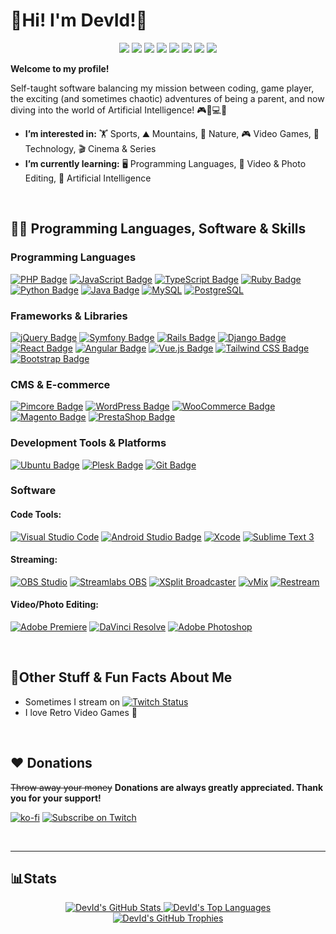 # :metal:Hi! I'm DevId!:metal:

<p align="center">
  <a href="https://www.linkedin.com/in/davidbuxarrais"><img src="https://img.shields.io/badge/David_Buxarrais-0A66C2?style=flat&logo=linkedin&logoColor=white"></a>
  <a href="https://devid.aixeta.com/"><img src="https://img.shields.io/badge/Aixeta-FF8000?style=flat&logo=firefox&logoColor=white"></a>
  <a href="https://bsky.app/profile/devidcat.bsky.social"><img src="https://img.shields.io/badge/Bluesky-1DA1F2?style=flat&logo=bluesky&logoColor=white"></a>
  <a href="https://youtube.com/@devidcat"><img src="https://img.shields.io/badge/Devidcat-FF0000?style=flat&logo=youtube&logoColor=white"></a>
  <a href="https://www.twitch.tv/devidcat"><img src="https://img.shields.io/badge/Devidcat-6441a5?style=flat&logo=twitch&logoColor=white"></a>
  <a href="https://tiktok.com/@devidcat"><img src="https://img.shields.io/badge/TikTok-000000?style=flat&logo=tiktok&logoColor=white"></a>
  <a href="https://instagram.com/davedarck"><img src="https://img.shields.io/badge/Instagram-E4405F?style=flat&logo=instagram&logoColor=white"></a>
  <a href="https://github.com/genfish"><img src="https://img.shields.io/badge/Genfish-181717?style=flat&logo=github&logoColor=white"></a>
</p>

**Welcome to my profile!**

Self-taught software balancing my mission between coding, game player, the exciting (and sometimes chaotic) adventures of being a parent, and now diving into the world of Artificial Intelligence! 🎮👶💻🤖

- **I’m interested in:** :weight_lifting: Sports, :mountain: Mountains, :mushroom: Nature, :video_game: Video Games, :rocket: Technology, 🎬 Cinema & Series
- **I’m currently learning:** 🖥️ Programming Languages, 🎥 Video & Photo Editing, 🤖 Artificial Intelligence
<br>

## :man_technologist: Programming Languages, Software & Skills

### Programming Languages
[![PHP Badge](https://img.shields.io/badge/PHP-777BB4?style=flat&logo=php&logoColor=white)](#)
[![JavaScript Badge](https://img.shields.io/badge/JavaScript-F7DF1E?style=flat&logo=javascript&logoColor=black)](#)
[![TypeScript Badge](https://img.shields.io/badge/TypeScript-3178C6?style=flat&logo=typescript&logoColor=white)](#)
[![Ruby Badge](https://img.shields.io/badge/Ruby-CC342D?style=flat&logo=ruby&logoColor=white)](#)
[![Python Badge](https://img.shields.io/badge/Python-3776AB?style=flat&logo=python&logoColor=white)](#)
[![Java Badge](https://img.shields.io/badge/Java-007396?style=flat&logo=java&logoColor=white)](#)
[![MySQL](https://img.shields.io/badge/Database-MySQL-4479A1)](https://www.mysql.com/)
[![PostgreSQL](https://img.shields.io/badge/Database-PostgreSQL-336791)](https://www.postgresql.org/)

### Frameworks & Libraries
[![jQuery Badge](https://img.shields.io/badge/jQuery-0769AD?style=flat&logo=jquery&logoColor=white)](#)
[![Symfony Badge](https://img.shields.io/badge/Symfony-000000?style=flat&logo=symfony&logoColor=white)](#)
[![Rails Badge](https://img.shields.io/badge/Rails-CC0000?style=flat&logo=ruby-on-rails&logoColor=white)](#)
[![Django Badge](https://img.shields.io/badge/Django-092E20?style=flat&logo=django&logoColor=white)](#)
[![React Badge](https://img.shields.io/badge/React-61DAFB?style=flat&logo=react&logoColor=black)](#)
[![Angular Badge](https://img.shields.io/badge/Angular-DD0031?style=flat&logo=angular&logoColor=white)](#)
[![Vue.js Badge](https://img.shields.io/badge/Vue.js-4FC08D?style=flat&logo=vue.js&logoColor=white)](#)
[![Tailwind CSS Badge](https://img.shields.io/badge/Tailwind_CSS-38B2AC?style=flat&logo=tailwind-css&logoColor=white)](#)
[![Bootstrap Badge](https://img.shields.io/badge/Bootstrap-7952B3?style=flat&logo=bootstrap&logoColor=white)](#)

### CMS & E-commerce
[![Pimcore Badge](https://img.shields.io/badge/Pimcore-542E91?style=flat&logo=pimcore&logoColor=white)](#)
[![WordPress Badge](https://img.shields.io/badge/WordPress-21759B?style=flat&logo=wordpress&logoColor=white)](#)
[![WooCommerce Badge](https://img.shields.io/badge/WooCommerce-96588A?style=flat&logo=woocommerce&logoColor=white)](#)
[![Magento Badge](https://img.shields.io/badge/Magento-EE672F?style=flat&logo=magento&logoColor=white)](#)
[![PrestaShop Badge](https://img.shields.io/badge/PrestaShop-DF0067?style=flat&logo=prestashop&logoColor=white)](#)

### Development Tools & Platforms
[![Ubuntu Badge](https://img.shields.io/badge/Ubuntu-E95420?style=flat&logo=ubuntu&logoColor=white)](#)
[![Plesk Badge](https://img.shields.io/badge/Plesk-52BBE6?style=flat&logo=plesk&logoColor=white)](#)
[![Git Badge](https://img.shields.io/badge/Git-F05032?style=flat&logo=git&logoColor=white)](#)

### Software

#### Code Tools:
[![Visual Studio Code](https://img.shields.io/badge/Visual_Studio_Code-blue)](https://code.visualstudio.com/)
[![Android Studio Badge](https://img.shields.io/badge/Android_Studio-3DDC84?style=flat&logo=android-studio&logoColor=white)](#)
[![Xcode](https://img.shields.io/badge/IDE-Xcode-147EFB)](https://developer.apple.com/xcode/)
[![Sublime Text 3](https://img.shields.io/badge/Sublime_Text_3-FF7A00)](https://www.sublimetext.com/)

#### Streaming:
[![OBS Studio](https://img.shields.io/badge/OBS_Studio-black)](https://obsproject.com/)
[![Streamlabs OBS](https://img.shields.io/badge/Streamlabs_OBS-00B140)](https://streamlabs.com/)
[![XSplit Broadcaster](https://img.shields.io/badge/XSplit_Broadcaster-0C0C0C)](https://www.xsplit.com/)
[![vMix](https://img.shields.io/badge/vMix-4C4C4C)](https://www.vmix.com/)
[![Restream](https://img.shields.io/badge/Restream-1E5D6D)](https://restream.io/)

#### Video/Photo Editing:
[![Adobe Premiere](https://img.shields.io/badge/Adobe_Premiere-FF0000)](https://www.adobe.com/products/premiere.html)
[![DaVinci Resolve](https://img.shields.io/badge/DaVinci_Resolve-1E1E1E)](https://www.blackmagicdesign.com/products/davinciresolve/)
[![Adobe Photoshop](https://img.shields.io/badge/Adobe_Photoshop-31A8FF)](https://www.adobe.com/products/photoshop.html)

<br>

## :space_invader:Other Stuff & Fun Facts About Me
- Sometimes I stream on [![Twitch Status](https://img.shields.io/twitch/status/devidcat?label=Twitch.tv&style=social)](https://www.twitch.tv/devidcat)
- I love Retro Video Games :blue_heart:

<br>

## :heart: Donations
~~Throw away your money~~ **Donations are always greatly appreciated. Thank you for your support!**

[![ko-fi](https://ko-fi.com/img/githubbutton_sm.svg)](https://ko-fi.com/U7U5EA1M)
[![Subscribe on Twitch](https://img.shields.io/badge/Subscribe_on_Twitch-9146FF?style=for-the-badge&logo=twitch&logoColor=white)](https://www.twitch.tv/subs/devidcat)

<br>

------------

## :bar_chart:Stats
<p align="center">
  <a href="#bar_chartstats">
    <img src="https://github-readme-stats.vercel.app/api?username=genfish&theme=gotham&show_icons=true&rank_icon=percentile&hide=issues&include_all_commits=true" alt="DevId's GitHub Stats"/>
  </a>
  <a href="#bar_chartstats">
    <img src="https://github-readme-stats.vercel.app/api/top-langs/?username=genfish&theme=gotham&layout=compact" alt="DevId's Top Languages"/>
  </a>
  <a href="#bar_chartstats">
    <img src="https://github-profile-trophy.vercel.app/?username=genfish&theme=monokai&row=1&column=6" alt="DevId's GitHub Trophies"/>
  </a>
</p>
